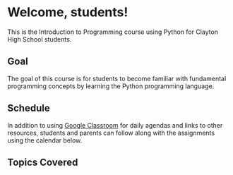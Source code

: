 # Welcome, students!

This is the Introduction to Programming course using Python for Clayton High School students.

## Goal

The goal of this course is for students to become familiar with fundamental programming concepts by learning the Python programming language.

## Schedule

In addition to using [Google Classroom](http://classroom.google.com) for daily agendas and links to other resources, students and parents can follow along with the assignments using the calendar below.

## Topics Covered
